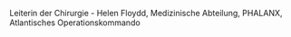 Leiterin der Chirurgie - Helen Floydd, Medizinische Abteilung, PHALANX,
Atlantisches Operationskommando
